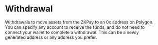 # Withdrawal

Withdrawals to move assets from the ZKPay to an 0x address on Polygon. You can specify any account to receive the funds, and do not need to connect your wallet to complete a withdrawal. This can be a newly generated address or any address you prefer.

